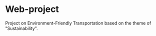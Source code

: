 # Web-project
Project on Environment-Friendly Transportation based on the theme of "Sustainability".
